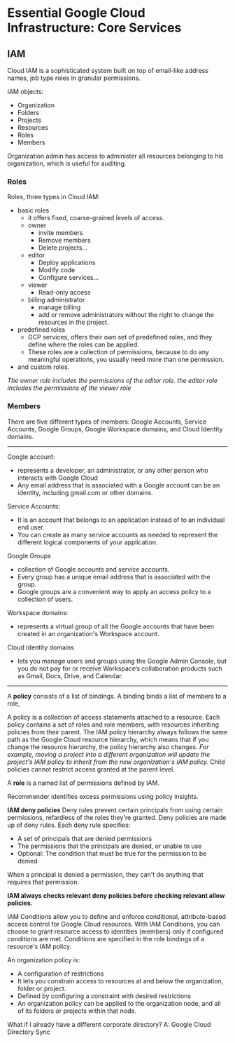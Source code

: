 # Essential Google Cloud Infrastructure: Core Services

## IAM
Cloud IAM is a sophisticated system built on top of email-like address names, job type roles in granular permissions.

IAM objects:
- Organization
- Folders
- Projects
- Resources
- Roles
- Members

Organization admin has access to administer all resources belonging to his organization, which is useful for auditing.


### Roles
Roles, three types in Cloud IAM:
- basic roles
    - it offers fixed, coarse-grained levels of access.
    - owner
        - invite members
        - Remove members
        - Delete projects... 
    - editor
        - Deploy applications
        - Modify code
        - Configure services...
    - viewer
        - Read-only access
    - billing administrator
        - manage billing 
        - add or remove administrators without the right to change the resources in the project.
- predefined roles
    - GCP services, offers their own set of predefined roles, and they define where the roles can be applied.
    - These roles are a collection of permissions, because to do any meaningful operations, you usually need more than one permission.
- and custom roles.

*The owner role includes the permissions of the editor role. the editor role includes the permissions of the viewer role*

### Members
There are five different types of members: Google Accounts, Service Accounts, Google Groups, Google Workspace domains, and Cloud Identity domains.

---

Google account:
- represents a developer, an administrator, or any other person who interacts with Google Cloud
- Any email address that is associated with a Google account can be an identity, including gmail.com or other domains.

Service Accounts:
- It is an account that belongs to an application instead of to an individual end user.
- You can create as many service accounts as needed to represent the different logical components of your application.

Google Groups
- collection of Google accounts and service accounts.
- Every group has a unique email address that is associated with the group.
- Google groups are a convenient way to apply an access policy to a collection of users.

Workspace domains:
- represents a virtual group of all the Google accounts that have been created in an organization's Workspace account.

Cloud Identity domains
- lets you manage users and groups using the Google Admin Console, but you do not pay for or receive Workspace’s collaboration products such as Gmail, Docs, Drive, and Calendar.

---

A **policy** consists of a list of bindings. A binding binds a list of members to a role, 

A policy is a collection of access statements attached to a resource. Each policy contains a set of roles and role members, with resources inheriting policies from their parent. The IAM policy hierarchy always follows the same path as the Google Cloud resource hierarchy, which means that if you change the resource hierarchy, the policy hierarchy also changes. *For example, moving a project into a different organization will update the project's IAM policy to inherit from the new organization's IAM policy.* Child policies cannot restrict access granted at the parent level.

A **role** is a named list of permissions defined by IAM.

Recommender identifies excess permissions using policy insights.

**IAM deny policies**
Deny rules prevent certain principals from using certain permissions, refardless of the roles they're granted. Deny policies are made up of deny rules. Each deny rule specifies:
- A set of principals that are denied permissions
- The permissions that the principals are denied, or unable to use
- Optional: The condition that must be true for the permission to be denied

When a principal is denied a permission, they can't do anything that requires that permission.

**IAM always checks relevant deny policies before checking relevant allow policies.**

IAM Conditions allow you to define and enforce conditional, attribute-based access control for Google Cloud resources. With IAM Conditions, you can choose to grant resource access to identities (members) only if configured conditions are met. Conditions are specified in the role bindings of a resource's IAM policy.

An organization policy is:
- A configuration of restrictions
- It lets you constrain access to resources at and below the organization, folder or project.
- Defined by configuring a constraint with desired restrictions
- An organization policy can be applied to the organization node, and all of its folders or projects within that node.

What if I already have a different corporate directory?
A: Google Cloud Directory Sync